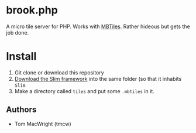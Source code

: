 # brook.php

A micro tile server for PHP. Works with [MBTiles](http://mbtiles.org/). Rather hideous but gets the job done.

# Install

1. Git clone or download this repository
2. [Download the Slim framework](http://www.slimframework.com/install) into the same folder (so that it inhabits `Slim`
3. Make a directory called `tiles` and put some `.mbtiles` in it.

## Authors

- Tom MacWright (tmcw)
